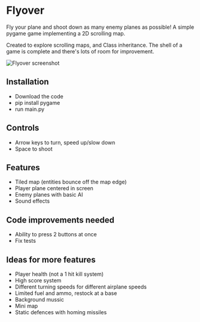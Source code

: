 # Flyover

Fly your plane and shoot down as many enemy planes as possible!
A simple pygame game implementing a 2D scrolling map.

Created to explore scrolling maps, and Class inheritance. The shell of a game is complete and there's lots of room for improvement.

![Flyover screenshot](https://raw.githubusercontent.com/stevetasticsteve/Flyover/master/Assets/flyover_screenshot.png)

## Installation
- Download the code
- pip install pygame
- run main.py

## Controls
- Arrow keys to turn, speed up/slow down
- Space to shoot

## Features
- Tiled map (entities bounce off the map edge)
- Player plane centered in screen
- Enemy planes with basic AI
- Sound effects

## Code improvements needed
- Ability to press 2 buttons at once
- Fix tests

## Ideas for more features
- Player health (not a 1 hit kill system)
- High score system
- Different turning speeds for different airplane speeds
- Limited fuel and ammo, restock at a base
- Background mussic
- Mini map
- Static defences with homing missiles

